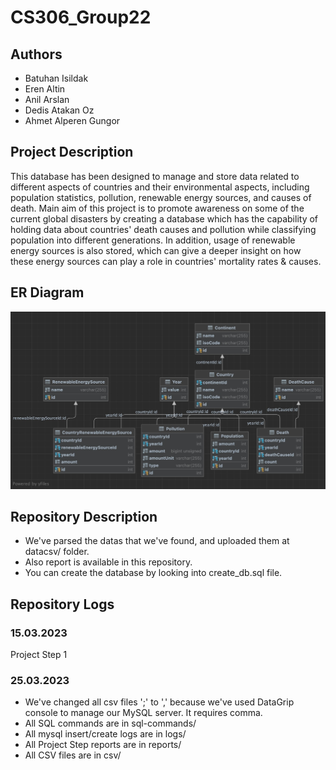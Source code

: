 # CS306_Group22

## Authors
- Batuhan Isildak
- Eren Altin
- Anil Arslan
- Dedis Atakan Oz
- Ahmet Alperen Gungor
## Project Description
This database has been designed to manage and store data related to different aspects of
countries and their environmental aspects, including population statistics, pollution, renewable energy
sources, and causes of death. Main aim of this project is to promote awareness on some of the current
global disasters by creating a database which has the capability of holding data about countries' death
causes and pollution while classifying population into different generations. In addition, usage of
renewable energy sources is also stored, which can give a deeper insight on how these energy sources
can play a role in countries' mortality rates & causes. 

## ER Diagram
![ER](./assets/er-diagram.jpeg)

## Repository Description
- We've parsed the datas that we've found, and uploaded them at datacsv/ folder.
- Also report is available in this repository.
- You can create the database by looking into create_db.sql file. 

## Repository Logs
### 15.03.2023
Project Step 1

### 25.03.2023
- We've changed all csv files ';' to ',' because we've used DataGrip console to manage our MySQL server. It requires comma.
- All SQL commands are in sql-commands/
- All mysql insert/create logs are in logs/
- All Project Step reports are in reports/
- All CSV files are in csv/
